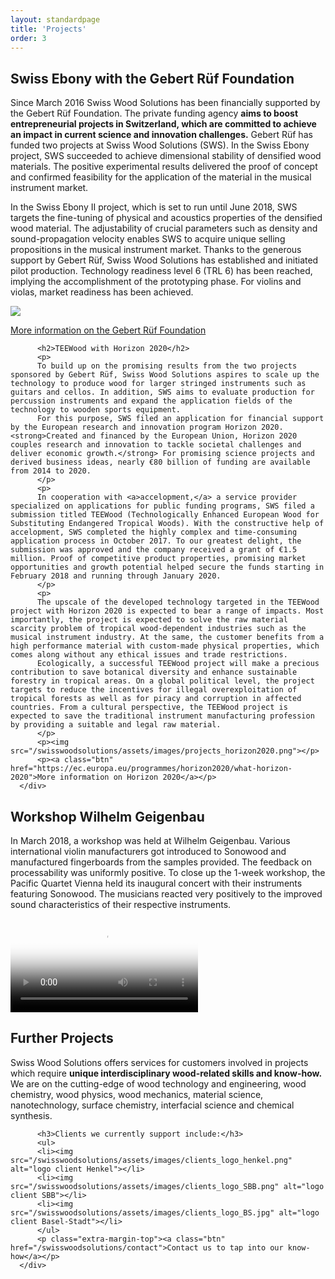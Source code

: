 ```yaml
---
layout: standardpage
title: 'Projects'
order: 3
---
```

<div class="full-width">
      <div class="wrap">
          <h2>Swiss Ebony with the Gebert Rüf Foundation</h2>
          <p>
          Since March 2016 Swiss Wood Solutions has been financially supported by the Gebert Rüf Foundation. The private funding agency <strong>aims to boost entrepreneurial projects in Switzerland, which are committed to achieve an impact in current science and innovation challenges.</strong>
          Gebert Rüf has funded two projects at Swiss Wood Solutions (SWS). In the Swiss Ebony project, SWS succeeded to achieve dimensional stability of densified wood materials. The positive experimental results delivered the proof of concept and confirmed feasibility for the application of the material in the musical instrument market.
          </p>
          <p>
          In the Swiss Ebony II project, which is set to run until June 2018, SWS targets the fine-tuning of physical and acoustics properties of the densified wood material. The adjustability of crucial parameters such as density and sound-propagation velocity enables SWS to acquire unique selling propositions in the musical instrument market.
          Thanks to the generous support by Gebert Rüf, Swiss Wood Solutions has established and initiated pilot production. Technology readiness level 6 (TRL 6) has been reached, implying the accomplishment of the prototyping phase. For violins and violas, market readiness has been achieved.
          </p>
          <p><img src="/swisswoodsolutions/assets/images/projects_gebertruef.png"></p>
          <p><a class="btn" href="https://www.grstiftung.ch/de.html" target="blank">More information on the Gebert Rüf Foundation</a>
          </p>

          <h2>TEEWood with Horizon 2020</h2>
          <p>
          To build up on the promising results from the two projects sponsored by Gebert Rüf, Swiss Wood Solutions aspires to scale up the technology to produce wood for larger stringed instruments such as guitars and cellos. In addition, SWS aims to evaluate production for percussion instruments and expand the application fields of the technology to wooden sports equipment.
          For this purpose, SWS filed an application for financial support by the European research and innovation program Horizon 2020. <strong>Created and financed by the European Union, Horizon 2020 couples research and innovation to tackle societal challenges and deliver economic growth.</strong> For promising science projects and derived business ideas, nearly €80 billion of funding are available from 2014 to 2020.
          </p>
          <p>
          In cooperation with <a>accelopment,</a> a service provider specialized on applications for public funding programs, SWS filed a submission titled TEEWood (Technologically Enhanced European Wood for Substituting Endangered Tropical Woods). With the constructive help of accelopment, SWS completed the highly complex and time-consuming application process in October 2017. To our greatest delight, the submission was approved and the company received a grant of €1.5 million. Proof of competitive product properties, promising market opportunities and growth potential helped secure the funds starting in February 2018 and running through January 2020.
          </p>
          <p>
          The upscale of the developed technology targeted in the TEEWood project with Horizon 2020 is expected to bear a range of impacts. Most importantly, the project is expected to solve the raw material scarcity problem of tropical wood-dependent industries such as the musical instrument industry. At the same, the customer benefits from a high performance material with custom-made physical properties, which comes along without any ethical issues and trade restrictions.
          Ecologically, a successful TEEWood project will make a precious contribution to save botanical diversity and enhance sustainable forestry in tropical areas. On a global political level, the project targets to reduce the incentives for illegal overexploitation of tropical forests as well as for piracy and corruption in affected countries. From a cultural perspective, the TEEWood project is expected to save the traditional instrument manufacturing profession by providing a suitable and legal raw material.
          </p>
          <p><img src="/swisswoodsolutions/assets/images/projects_horizon2020.png"></p>
          <p><a class="btn" href="https://ec.europa.eu/programmes/horizon2020/what-horizon-2020">More information on Horizon 2020</a></p>
      </div>
  </div>
  <div class="full-width-red">
        <div class="wrap">
          <h2>Workshop Wilhelm Geigenbau</h2>
          <p>
          In March 2018, a workshop was held at Wilhelm Geigenbau. Various international violin manufacturers got introduced to Sonowood and manufactured fingerboards from the samples provided. The feedback on processability was uniformly positive. To close up the 1-week workshop, the Pacific Quartet Vienna held its inaugural concert with their instruments featuring Sonowood. The musicians reacted very positively to the improved sound characteristics of their respective instruments.</p>
          <video src="" poster="/assets/images/ebony_02.jpg" controls>
          </video>
      </div>
</div>
<div class="full-width">
      <div class="wrap-grid">
          <h2>Further Projects</h2>
          <p>
          Swiss Wood Solutions offers services for customers involved in projects which require <strong>unique interdisciplinary wood-related skills and know-how.</strong> We are on the cutting-edge of wood technology and engineering, wood chemistry, wood physics, wood mechanics, material science, nanotechnology, surface chemistry, interfacial science and chemical synthesis.</p>

          <h3>Clients we currently support include:</h3>
          <ul>
          <li><img src="/swisswoodsolutions/assets/images/clients_logo_henkel.png" alt="logo client Henkel"></li>
          <li><img src="/swisswoodsolutions/assets/images/clients_logo_SBB.png" alt="logo client SBB"></li>
          <li><img src="/swisswoodsolutions/assets/images/clients_logo_BS.jpg" alt="logo client Basel-Stadt"></li>
          </ul>
          <p class="extra-margin-top"><a class="btn" href="/swisswoodsolutions/contact">Contact us to tap into our know-how</a></p>
      </div>
</div>
